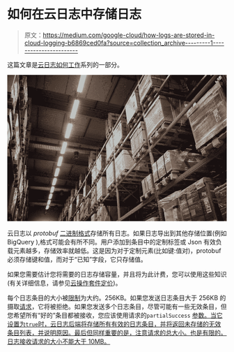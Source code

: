 # 如何在云日志中存储日志

> 原文：<https://medium.com/google-cloud/how-logs-are-stored-in-cloud-logging-b6869ced0fa?source=collection_archive---------1----------------------->

这篇文章是[云日志如何工作](https://minherz.medium.com/how-cloud-logging-works-series-3aab7e7a1eed)系列的一部分。

![](img/15bb222a82845b171d1978fdb0d6a792.png)

云日志以 *protobuf* [二进制格式](https://developers.google.com/protocol-buffers/docs/encoding)存储所有日志。如果日志导出到其他存储位置(例如 BigQuery ),格式可能会有所不同。用户添加到条目中的定制标签或 Json 有效负载元素越多，存储效率就越低。这是因为对于定制元素(比如键:值对)，protobuf 必须存储键和值，而对于“已知”字段，它只存储值。

如果您需要估计您将需要的日志存储容量，并且将为此计费，您可以使用这些知识(有关详细信息，请参见[云操作套件定价](https://cloud.google.com/stackdriver/pricing))。

每个日志条目的大小被[限制](https://cloud.google.com/logging/quotas#log-limits)为大约。256KB。如果您发送日志条目大于 256KB 的摄取[请求](https://cloud.google.com/logging/docs/reference/v2/rest/v2/entries/write)，它将被拒绝。如果您发送多个日志条目，尽管可能有一些无效条目，但您希望所有“好的”条目都被接收，您应该使用请求的`partialSuccess` [参数。当它设置为`true`时，云日志后端将存储所有有效的日志条目，并将返回未存储的无效条目列表，并说明原因。最后但同样重要的是，注意请求的总大小。也是有限的。日志接收请求的大小不能大于 10MB。](https://cloud.google.com/logging/docs/reference/v2/rest/v2/entries/write#body.request_body.FIELDS.partial_success)